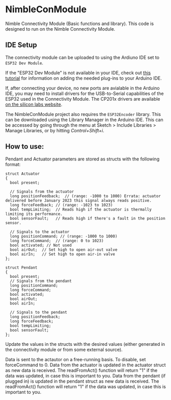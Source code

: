 # NimbleConModule
Nimble Connectivity Module (Basic functions and library).
This code is designed to run on the Nimble Connectivity Module.

## IDE Setup

The connectivity module can be uploaded to using the Ardiuno IDE set to `ESP32 Dev Module`.

If the "ESP32 Dev Module" is not available in your IDE, check out [this tutorial](https://randomnerdtutorials.com/installing-the-esp32-board-in-arduino-ide-windows-instructions/) for information on adding the needed plug-ins to your Arduino IDE.

If, after connecting your device, no new ports are avialable in the Arduino IDE, you may need to install drivers for the USB-to-Serial capabilities of the ESP32 used in the Connectivity Module. The CP201x drivers are available [on the silicon labs website](https://www.silabs.com/developers/usb-to-uart-bridge-vcp-drivers?tab=downloads).

The NimbleConModule project also requires the `ESP32Encoder` library. This can be downloaded using the Library Manager in the Arduino IDE. This can be accessed by going through the menu at Sketch > Include Libraries > Manage Libraries, or by hitting _Control+Shift+i_.

## How to use:

Pendant and Actuator parameters are stored as structs with the following format:
```
struct Actuator
{
  bool present;

  // Signals from the actuator
  long positionFeedback;  // (range: -1000 to 1000) Errata: actuator delivered before January 2023 this signal always reads positive.
  long forceFeedback; // (range: -1023 to 1023)
  bool tempLimiting;  // Reads high if the actuator is thermally limiting its performance.
  bool sensorFault;   // Reads high if there's a fault in the position sensor.

  // Signals to the actuator
  long positionCommand; // (range: -1000 to 1000)
  long forceCommand;  // (range: 0 to 1023)
  bool activated; // Not used
  bool airOut;  // Set high to open air-out valve
  bool airIn;   // Set high to open air-in valve
};
```
```
struct Pendant
{
  bool present;
  // Signals from the pendant
  long positionCommand;
  long forceCommand;
  bool activated;
  bool airOut;
  bool airIn;

  // Signals to the pendant
  long positionFeedback;
  long forceFeedback;
  bool tempLimiting;
  bool sensorFault;
};
```
Update the values in the structs with the desired values (either generated in the connectivity module or from some external source).

Data is sent to the actautor on a free-running basis. To disable, set forceCommand to 0.
Data from the actuator is updated in the actuator struct as new data is received. The readFromAct() function will return "1" if the data was updated, in case this is important to you.
Data from the pendant (if plugged in) is updated in the pendant struct as new data is received. The readFromAct() function will return "1" if the data was updated, in case this is important to you.
